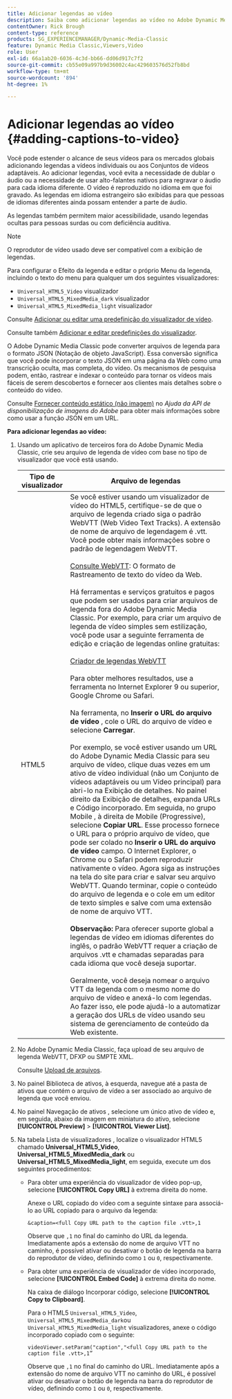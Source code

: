 ```yaml
---
title: Adicionar legendas ao vídeo
description: Saiba como adicionar legendas ao vídeo no Adobe Dynamic Media Classic.
contentOwner: Rick Brough
content-type: reference
products: SG_EXPERIENCEMANAGER/Dynamic-Media-Classic
feature: Dynamic Media Classic,Viewers,Video
role: User
exl-id: 66a1ab20-6036-4c3d-bb66-dd06d917c7f2
source-git-commit: cb55e09a997b9d36002c4ac429603576d52fb8bd
workflow-type: tm+mt
source-wordcount: '894'
ht-degree: 1%

---
```


# Adicionar legendas ao vídeo {#adding-captions-to-video}

Você pode estender o alcance de seus vídeos para os mercados globais adicionando legendas a vídeos individuais ou aos Conjuntos de vídeos adaptáveis. Ao adicionar legendas, você evita a necessidade de dublar o áudio ou a necessidade de usar alto-falantes nativos para regravar o áudio para cada idioma diferente. O vídeo é reproduzido no idioma em que foi gravado. As legendas em idioma estrangeiro são exibidas para que pessoas de idiomas diferentes ainda possam entender a parte de áudio.

As legendas também permitem maior acessibilidade, usando legendas ocultas para pessoas surdas ou com deficiência auditiva.

>[!NOTE]
>
>O reprodutor de vídeo usado deve ser compatível com a exibição de legendas.

Para configurar o Efeito da legenda e editar o próprio Menu da legenda, incluindo o texto do menu para qualquer um dos seguintes visualizadores:

* `Universal_HTML5_Video` visualizador
* `Universal_HTML5_MixedMedia_dark` visualizador
* `Universal_HTML5_MixedMedia_light` visualizador

Consulte [Adicionar ou editar uma predefinição do visualizador de vídeo](previewing-videos-video-viewer.md#adding_or_editing_a_video_viewer_preset).

Consulte também [Adicionar e editar predefinições do visualizador](application-setup.md#adding_and_editing_viewer_presets).

O Adobe Dynamic Media Classic pode converter arquivos de legenda para o formato JSON (Notação de objeto JavaScript). Essa conversão significa que você pode incorporar o texto JSON em uma página da Web como uma transcrição oculta, mas completa, do vídeo. Os mecanismos de pesquisa podem, então, rastrear e indexar o conteúdo para tornar os vídeos mais fáceis de serem descobertos e fornecer aos clientes mais detalhes sobre o conteúdo do vídeo.

Consulte [Fornecer conteúdo estático (não imagem)](https://experienceleague.adobe.com/docs/dynamic-media-developer-resources/image-serving-api/image-serving-api/c-serving-static-nonimage-contents.html?lang=en#image-serving-api) no *Ajuda da API de disponibilização de imagens do Adobe* para obter mais informações sobre como usar a função JSON em um URL.

**Para adicionar legendas ao vídeo:**

1. Usando um aplicativo de terceiros fora do Adobe Dynamic Media Classic, crie seu arquivo de legenda de vídeo com base no tipo de visualizador que você está usando.

   | Tipo de visualizador | Arquivo de legendas |
   |--- |--- |
   | HTML5 | Se você estiver usando um visualizador de vídeo do HTML5, certifique-se de que o arquivo de legenda criado siga o padrão WebVTT (Web Video Text Tracks). A extensão de nome de arquivo de legendagem é .vtt. Você pode obter mais informações sobre o padrão de legendagem WebVTT.<br><br>[Consulte WebVTT](https://w3c.github.io/webvtt/): O formato de Rastreamento de texto do vídeo da Web. <br><br>Há ferramentas e serviços gratuitos e pagos que podem ser usados para criar arquivos de legenda fora do Adobe Dynamic Media Classic. Por exemplo, para criar um arquivo de legenda de vídeo simples sem estilização, você pode usar a seguinte ferramenta de edição e criação de legendas online gratuitas: <br><br>[Criador de legendas WebVTT](https://testdrive-archive.azurewebsites.net/Graphics/CaptionMaker/Default.html) <br><br>Para obter melhores resultados, use a ferramenta no Internet Explorer 9 ou superior, Google Chrome ou Safari. <br><br>Na ferramenta, no <b>Inserir o URL do arquivo de vídeo</b> , cole o URL do arquivo de vídeo e selecione <b>Carregar</b>. <br><br>Por exemplo, se você estiver usando um URL do Adobe Dynamic Media Classic para seu arquivo de vídeo, clique duas vezes em um ativo de vídeo individual (não um Conjunto de vídeos adaptáveis ou um Vídeo principal) para abri-lo na Exibição de detalhes. No painel direito da Exibição de detalhes, expanda URLs e Código incorporado. Em seguida, no grupo Mobile , à direita de Mobile (Progressive), selecione <b>Copiar URL</b>. Esse processo fornece o URL para o próprio arquivo de vídeo, que pode ser colado no <b>Inserir o URL do arquivo de vídeo</b> campo. O Internet Explorer, o Chrome ou o Safari podem reproduzir nativamente o vídeo. Agora siga as instruções na tela do site para criar e salvar seu arquivo WebVTT. Quando terminar, copie o conteúdo do arquivo de legenda e o cole em um editor de texto simples e salve com uma extensão de nome de arquivo VTT. <br><br><b>Observação:</b> Para oferecer suporte global a legendas de vídeo em idiomas diferentes do inglês, o padrão WebVTT requer a criação de arquivos .vtt e chamadas separadas para cada idioma que você deseja suportar. <br><br>Geralmente, você deseja nomear o arquivo VTT da legenda com o mesmo nome do arquivo de vídeo e anexá-lo com legendas. Ao fazer isso, ele pode ajudá-lo a automatizar a geração dos URLs de vídeo usando seu sistema de gerenciamento de conteúdo da Web existente. |

1. No Adobe Dynamic Media Classic, faça upload de seu arquivo de legenda WebVTT, DFXP ou SMPTE XML.

   Consulte [Upload de arquivos](uploading-files.md#uploading_files).

1. No painel Biblioteca de ativos, à esquerda, navegue até a pasta de ativos que contém o arquivo de vídeo a ser associado ao arquivo de legenda que você enviou.
1. No painel Navegação de ativos , selecione um único ativo de vídeo e, em seguida, abaixo da imagem em miniatura do ativo, selecione **[!UICONTROL Preview]** > **[!UICONTROL Viewer List]**.
1. Na tabela Lista de visualizadores , localize o visualizador HTML5 chamado **Universal_HTML5_Video**, **Universal_HTML5_MixedMedia_dark** ou **Universal_HTML5_MixedMedia_light**, em seguida, execute um dos seguintes procedimentos:

   * Para obter uma experiência do visualizador de vídeo pop-up, selecione **[!UICONTROL Copy URL]** à extrema direita do nome.

      Anexe o URL copiado do vídeo com a seguinte sintaxe para associá-lo ao URL copiado para o arquivo da legenda:

      `&caption=<full Copy URL path to the caption file .vtt>,1`

      Observe que `,1` no final do caminho do URL da legenda. Imediatamente após a extensão do nome de arquivo VTT no caminho, é possível ativar ou desativar o botão de legenda na barra do reprodutor de vídeo, definindo como `1` ou `0`, respectivamente.

   * Para obter uma experiência de visualizador de vídeo incorporado, selecione **[!UICONTROL Embed Code]** à extrema direita do nome.

      Na caixa de diálogo Incorporar código, selecione **[!UICONTROL Copy to Clipboard]**.

      Para o HTML5 `Universal_HTML5_Video`, `Universal_HTML5_MixedMedia_dark`ou `Universal_HTML5_MixedMedia_light` visualizadores, anexe o código incorporado copiado com o seguinte:

      `videoViewer.setParam("caption","<full Copy URL path to the caption file .vtt>,1”`

      Observe que `,1` no final do caminho do URL. Imediatamente após a extensão do nome de arquivo VTT no caminho do URL, é possível ativar ou desativar o botão de legenda na barra do reprodutor de vídeo, definindo como `1` ou `0`, respectivamente.
